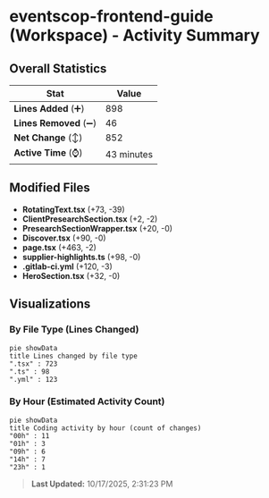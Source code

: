 # eventscop-frontend-guide (Workspace) - Activity Summary 

## Overall Statistics

| Stat                   | Value                                                             |
| ---------------------- | ----------------------------------------------------------------- |
| **Lines Added** (➕)   | 898                                          |
| **Lines Removed** (➖) | 46                                        |
| **Net Change** (↕)    | 852                |
| **Active Time** (⌚)   | 43 minutes |


## Modified Files
- **RotatingText.tsx** (+73, -39)
- **ClientPresearchSection.tsx** (+2, -2)
- **PresearchSectionWrapper.tsx** (+20, -0)
- **Discover.tsx** (+90, -0)
- **page.tsx** (+463, -2)
- **supplier-highlights.ts** (+98, -0)
- **.gitlab-ci.yml** (+120, -3)
- **HeroSection.tsx** (+32, -0)

## Visualizations

### By File Type (Lines Changed)

```mermaid
pie showData
title Lines changed by file type
".tsx" : 723
".ts" : 98
".yml" : 123
```

### By Hour (Estimated Activity Count)

```mermaid
pie showData
title Coding activity by hour (count of changes)
"00h" : 11
"01h" : 3
"09h" : 6
"14h" : 7
"23h" : 1
```


> **Last Updated:** 10/17/2025, 2:31:23 PM